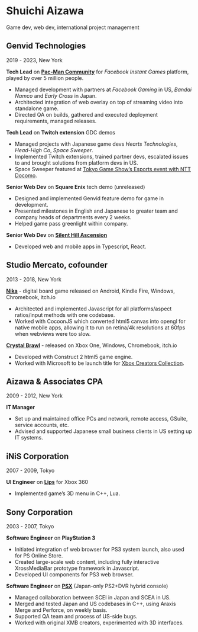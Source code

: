 # Shuichi Aizawa
Game dev, web dev, international project management

## Genvid Technologies
2019 - 2023, New York

**Tech Lead** on **[Pac-Man Community](https://mobygames.com/game/197571/pac-man-community/)** for _Facebook Instant Games_ platform, played by over 5 million people.
- Managed development with partners at _Facebook Gaming_ in US, _Bandai Namco_ and _Early Cross_ in Japan.
- Architected integration of web overlay on top of streaming video into standalone game.
- Directed QA on builds, gathered and executed deployment requirements, managed releases.

**Tech Lead** on **Twitch extension** GDC demos
- Managed projects with Japanese game devs _Hearts Technologies_, _Head-High Co_, _Space Sweeper_.
- Implemented Twitch extensions, trained partner devs, escalated issues to and brought solutions from platform devs in US.
- Space Sweeper featured at [Tokyo Game Show’s Esports event with NTT Docomo](https://venturebeat.com/business/genvid-and-ntt-docomo-demo-5g-lan-party-at-tokyo-game-show/).

**Senior Web Dev** on **Square Enix** tech demo (unreleased)
- Designed and implemented Genvid feature demo for game in development.
- Presented milestones in English and Japanese to greater team and company heads of departments every 2 weeks.
- Helped game pass greenlight within company.

**Senior Web Dev** on **[Silent Hill Ascension](https://mobygames.com/game/211166/silent-hill-ascension/credits/)**
- Developed web and mobile apps in Typescript, React.

## Studio Mercato, cofounder
2013 - 2018, New York

**[Nika](https://devpost.com/software/nika)** - digital board game released on Android, Kindle Fire, Windows, Chromebook, itch.io
- Architected and implemented Javascript for all platforms/aspect ratios/input methods with one codebase.
- Worked with CocoonJS which converted html5 canvas into opengl for native mobile apps, allowing it to run on retina/4k resolutions at 60fps when webviews were too slow.

**[Crystal Brawl](https://xbox.com/games/store/crystal-brawl/9wzdncrdlkb3)** - released on Xbox One, Windows, Chromebook, itch.io
- Developed with Construct 2 html5 game engine.
- Worked with Microsoft to be launch title for [Xbox Creators Collection](https://youtube.com/watch?v=xxV8izXRMGM&t=100s).

## Aizawa & Associates CPA
2009 - 2012, New York

**IT Manager**
- Set up and maintained office PCs and network, remote access, GSuite, service accounts, etc.
- Advised and supported Japanese small business clients in US setting up IT systems.

## iNiS Corporation
2007 - 2009, Tokyo

**UI Engineer** on **[Lips](https://mobygames.com/game/42546/lips/)** for Xbox 360
- Implemented game’s 3D menu in C++, Lua.

## Sony Corporation
2003 - 2007, Tokyo

**Software Engineer** on **PlayStation 3**
- Initiated integration of web browser for PS3 system launch, also used for PS Online Store.
- Created large-scale web content, including fully interactive XrossMediaBar prototype framework in Javascript.
- Developed UI components for PS3 web browser.

**Software Engineer** on **[PSX](https://wikipedia.org/wiki/PSX_(digital_video_recorder))** (Japan-only PS2+DVR hybrid console)
- Managed collaboration between SCEI in Japan and SCEA in US.
- Merged and tested Japan and US codebases in C++, using Araxis Merge and Perforce, on weekly basis.
- Supported QA team and process of US-side bugs.
- Worked with original XMB creators, experimented with 3D interfaces.